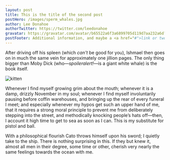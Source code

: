 ```yaml
---
layout: post
title: This is the title of the second post
postHero: /images/sperm_whales.jpg
author: Lee Donahoe
authorTwitter: https://twitter.com/leedonahoe
gravatar: https://gravatar.com/avatar/b65522a6f3a6899705d119d7aa232a6d?s=150
postFooter: Additional information, and maybe a <a href="#">link or two</a>
---
```

After driving off his spleen (which *can't* be good for you), Ishmael then
goes on in much the same vein for approximately one jillion pages. The only
thing bigger than Moby Dick (who—*spoileralert!*—is a giant white whale) is
the book itself.

<img class="pull-left" src="https://placekitten.com/400/200"
     alt="kitten">

Whenever I find myself growing grim about the mouth; whenever it is a damp,
drizzly November in my soul; whenever I find myself involuntarily pausing
before coffin warehouses, and bringing up the rear of every funeral I meet;
and especially whenever my hypos get such an upper hand of me, that it
requires a strong moral principle to prevent me from deliberately stepping
into the street, and methodically knocking people’s hats off—then, I
account it high time to get to sea as soon as I can. This is my substitute
for pistol and ball.

With a philosophical flourish Cato throws himself upon
his sword; I quietly take to the ship. There is nothing surprising in this.
If they but knew it, almost all men in their degree, some time or other,
cherish very nearly the same feelings towards the ocean with me.
